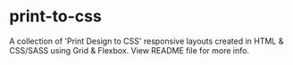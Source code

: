 # print-to-css
A collection of 'Print Design to CSS' responsive layouts created in HTML &amp; CSS/SASS using Grid &amp; Flexbox. View README file for more info.
